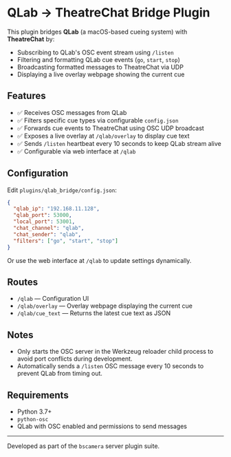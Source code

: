 # QLab → TheatreChat Bridge Plugin

This plugin bridges **QLab** (a macOS-based cueing system) with **TheatreChat** by:

- Subscribing to QLab's OSC event stream using `/listen`
- Filtering and formatting QLab cue events (`go`, `start`, `stop`)
- Broadcasting formatted messages to TheatreChat via UDP
- Displaying a live overlay webpage showing the current cue

## Features

- ✅ Receives OSC messages from QLab
- ✅ Filters specific cue types via configurable `config.json`
- ✅ Forwards cue events to TheatreChat using OSC UDP broadcast
- ✅ Exposes a live overlay at `/qlab/overlay` to display cue text
- ✅ Sends `/listen` heartbeat every 10 seconds to keep QLab stream alive
- ✅ Configurable via web interface at `/qlab`

## Configuration

Edit `plugins/qlab_bridge/config.json`:

```json
{
  "qlab_ip": "192.168.11.128",
  "qlab_port": 53000,
  "local_port": 53001,
  "chat_channel": "qlab",
  "chat_sender": "qlab",
  "filters": ["go", "start", "stop"]
}
```

Or use the web interface at `/qlab` to update settings dynamically.

## Routes

- `/qlab` — Configuration UI
- `/qlab/overlay` — Overlay webpage displaying the current cue
- `/qlab/cue_text` — Returns the latest cue text as JSON

## Notes

- Only starts the OSC server in the Werkzeug reloader child process to avoid port conflicts during development.
- Automatically sends a `/listen` OSC message every 10 seconds to prevent QLab from timing out.

## Requirements

- Python 3.7+
- `python-osc`
- QLab with OSC enabled and permissions to send messages

---

Developed as part of the `bscamera` server plugin suite.
